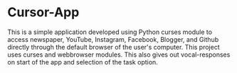 # Cursor-App
This is a simple application developed using Python curses module to access newspaper, YouTube, Instagram, Facebook, Blogger, and Github directly through the default browser of the user's computer. This project uses curses and webbrowser modules. This also gives out vocal-responses on start of the app and selection of the task option.
